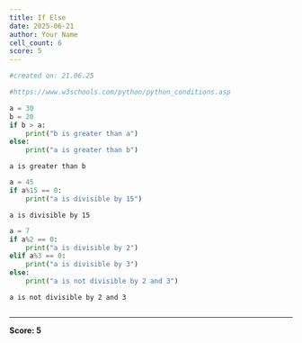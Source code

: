 ```yaml
---
title: If Else
date: 2025-06-21
author: Your Name
cell_count: 6
score: 5
---
```


```python
#created on: 21.06.25
```


```python
#https://www.w3schools.com/python/python_conditions.asp
```


```python
a = 30
b = 20
if b > a:
    print("b is greater than a")
else:
    print("a is greater than b")
```

    a is greater than b
    


```python
a = 45
if a%15 == 0:
    print("a is divisible by 15")
```

    a is divisible by 15
    


```python
a = 7
if a%2 == 0:
    print("a is divisible by 2")
elif a%3 == 0:
    print("a is divisible by 3")
else:
    print("a is not divisible by 2 and 3")
```

    a is not divisible by 2 and 3
    


```python

```


---
**Score: 5**